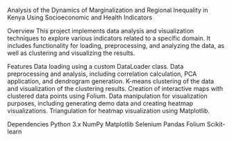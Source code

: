 Analysis of the Dynamics of Marginalization and Regional Inequality in Kenya Using Socioeconomic and Health Indicators

Overview
This project implements data analysis and visualization techniques to explore various indicators related to a specific domain. It includes functionality for loading, preprocessing, and analyzing the data, as well as clustering and visualizing the results.


Features
Data loading using a custom DataLoader class.
Data preprocessing and analysis, including correlation calculation, PCA application, and dendrogram generation.
K-means clustering of the data and visualization of the clustering results.
Creation of interactive maps with clustered data points using Folium.
Data manipulation for visualization purposes, including generating demo data and creating heatmap visualizations.
Triangulation for heatmap visualization using Matplotlib.

Dependencies
Python 3.x
NumPy
Matplotlib
Selenium
Pandas
Folium
Scikit-learn
